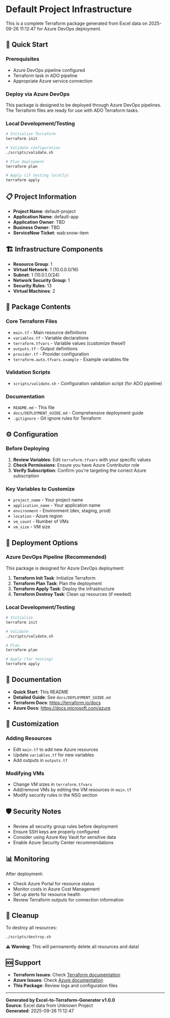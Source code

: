 # Default Project Infrastructure

This is a complete Terraform package generated from Excel data on 2025-09-26 11:12:47 for Azure DevOps deployment.

## 🚀 Quick Start

### Prerequisites
- Azure DevOps pipeline configured
- Terraform task in ADO pipeline
- Appropriate Azure service connection

### Deploy via Azure DevOps
This package is designed to be deployed through Azure DevOps pipelines. The Terraform files are ready for use with ADO Terraform tasks.

### Local Development/Testing
```bash
# Initialize Terraform
terraform init

# Validate configuration
./scripts/validate.sh

# Plan deployment
terraform plan

# Apply (if testing locally)
terraform apply
```

## 📋 Project Information

- **Project Name**: default-project
- **Application Name**: default-app
- **Application Owner**: TBD
- **Business Owner**: TBD
- **ServiceNow Ticket**: wab:snow-item

## 🏗️ Infrastructure Components

- **Resource Group**: 1
- **Virtual Network**: 1 (10.0.0.0/16)
- **Subnet**: 1 (10.0.1.0/24)
- **Network Security Group**: 1
- **Security Rules**: 13
- **Virtual Machines**: 2

## 📁 Package Contents

### Core Terraform Files
- `main.tf` - Main resource definitions
- `variables.tf` - Variable declarations
- `terraform.tfvars` - Variable values (customize these!)
- `outputs.tf` - Output definitions
- `provider.tf` - Provider configuration
- `terraform.auto.tfvars.example` - Example variables file

### Validation Scripts
- `scripts/validate.sh` - Configuration validation script (for ADO pipeline)

### Documentation
- `README.md` - This file
- `docs/DEPLOYMENT_GUIDE.md` - Comprehensive deployment guide
- `.gitignore` - Git ignore rules for Terraform

## ⚙️ Configuration

### Before Deploying
1. **Review Variables**: Edit `terraform.tfvars` with your specific values
2. **Check Permissions**: Ensure you have Azure Contributor role
3. **Verify Subscription**: Confirm you're targeting the correct Azure subscription

### Key Variables to Customize
- `project_name` - Your project name
- `application_name` - Your application name
- `environment` - Environment (dev, staging, prod)
- `location` - Azure region
- `vm_count` - Number of VMs
- `vm_size` - VM size

## 🚀 Deployment Options

### Azure DevOps Pipeline (Recommended)
This package is designed for Azure DevOps deployment:
1. **Terraform Init Task**: Initialize Terraform
2. **Terraform Plan Task**: Plan the deployment
3. **Terraform Apply Task**: Deploy the infrastructure
4. **Terraform Destroy Task**: Clean up resources (if needed)

### Local Development/Testing
```bash
# Initialize
terraform init

# Validate
./scripts/validate.sh

# Plan
terraform plan

# Apply (for testing)
terraform apply
```

## 📖 Documentation

- **Quick Start**: This README
- **Detailed Guide**: See `docs/DEPLOYMENT_GUIDE.md`
- **Terraform Docs**: https://terraform.io/docs
- **Azure Docs**: https://docs.microsoft.com/azure

## 🔧 Customization

### Adding Resources
- Edit `main.tf` to add new Azure resources
- Update `variables.tf` for new variables
- Add outputs in `outputs.tf`

### Modifying VMs
- Change VM sizes in `terraform.tfvars`
- Add/remove VMs by editing the VM resources in `main.tf`
- Modify security rules in the NSG section

## 🛡️ Security Notes

- Review all security group rules before deployment
- Ensure SSH keys are properly configured
- Consider using Azure Key Vault for sensitive data
- Enable Azure Security Center recommendations

## 📊 Monitoring

After deployment:
- Check Azure Portal for resource status
- Monitor costs in Azure Cost Management
- Set up alerts for resource health
- Review Terraform outputs for connection information

## 🧹 Cleanup

To destroy all resources:
```bash
./scripts/destroy.sh
```

**⚠️ Warning**: This will permanently delete all resources and data!

## 🆘 Support

- **Terraform Issues**: Check [Terraform documentation](https://terraform.io/docs)
- **Azure Issues**: Check [Azure documentation](https://docs.microsoft.com/azure)
- **This Package**: Review logs and configuration files

---

**Generated by Excel-to-Terraform-Generator v1.0.0**  
**Source**: Excel data from Unknown Project  
**Generated**: 2025-09-26 11:12:47
